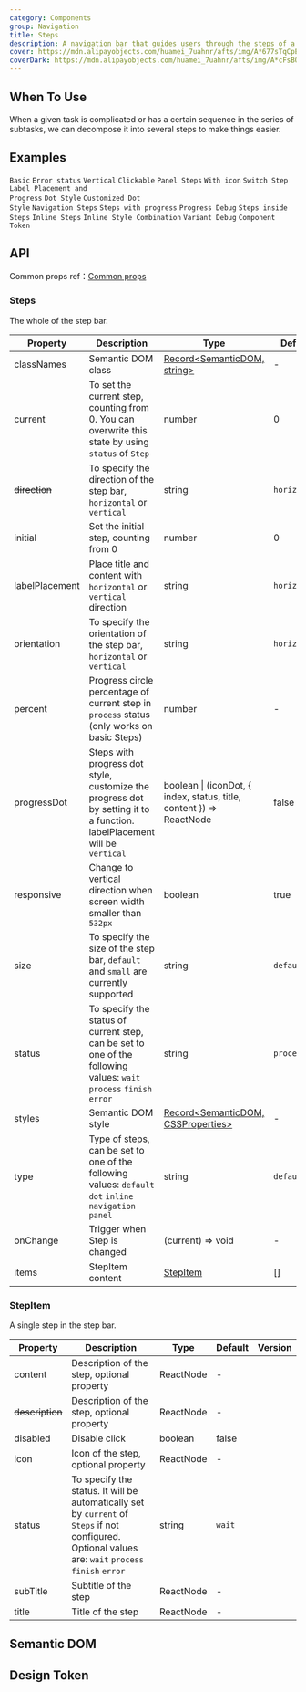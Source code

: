 ```yaml
---
category: Components
group: Navigation
title: Steps
description: A navigation bar that guides users through the steps of a task.
cover: https://mdn.alipayobjects.com/huamei_7uahnr/afts/img/A*677sTqCpE3wAAAAAAAAAAAAADrJ8AQ/original
coverDark: https://mdn.alipayobjects.com/huamei_7uahnr/afts/img/A*cFsBQLA0b7UAAAAAAAAAAAAADrJ8AQ/original
---
```


## When To Use

When a given task is complicated or has a certain sequence in the series of subtasks, we can decompose it into several steps to make things easier.

## Examples

<!-- prettier-ignore -->
<code src="./demo/simple.tsx">Basic</code>
<code src="./demo/error.tsx">Error status</code>
<code src="./demo/vertical.tsx">Vertical</code>
<code src="./demo/clickable.tsx">Clickable</code>
<code src="./demo/panel.tsx">Panel Steps</code>
<code src="./demo/icon.tsx">With icon</code>
<code src="./demo/step-next.tsx" debug>Switch Step</code>
<code src="./demo/label-placement.tsx">Label Placement and Progress</code>
<code src="./demo/progress-dot.tsx">Dot Style</code>
<code src="./demo/customized-progress-dot.tsx" debug>Customized Dot Style</code>
<code src="./demo/nav.tsx">Navigation Steps</code>
<code src="./demo/progress.tsx" debug>Steps with progress</code>
<code src="./demo/progress-debug.tsx" debug>Progress Debug</code>
<code src="./demo/steps-in-steps.tsx" debug>Steps inside Steps</code>
<code src="./demo/inline.tsx">Inline Steps</code>
<code src="./demo/inline-variant.tsx">Inline Style Combination</code>
<code src="./demo/variant-debug.tsx" debug>Variant Debug</code>
<code src="./demo/component-token.tsx" debug>Component Token</code>

## API

Common props ref：[Common props](/docs/react/common-props)

### Steps

The whole of the step bar.

| Property | Description | Type | Default | Version |
| --- | --- | --- | --- | --- |
| classNames | Semantic DOM class | [Record<SemanticDOM, string>](#semantic-dom) | - |  |
| current | To set the current step, counting from 0. You can overwrite this state by using `status` of `Step` | number | 0 |  |
| ~~direction~~ | To specify the direction of the step bar, `horizontal` or `vertical` | string | `horizontal` |  |
| initial | Set the initial step, counting from 0 | number | 0 |  |
| labelPlacement | Place title and content with `horizontal` or `vertical` direction | string | `horizontal` |  |
| orientation | To specify the orientation of the step bar, `horizontal` or `vertical` | string | `horizontal` |  |
| percent | Progress circle percentage of current step in `process` status (only works on basic Steps) | number | - | 4.5.0 |
| progressDot | Steps with progress dot style, customize the progress dot by setting it to a function. labelPlacement will be `vertical` | boolean \| (iconDot, { index, status, title, content }) => ReactNode | false |  |
| responsive | Change to vertical direction when screen width smaller than `532px` | boolean | true |  |
| size | To specify the size of the step bar, `default` and `small` are currently supported | string | `default` |  |
| status | To specify the status of current step, can be set to one of the following values: `wait` `process` `finish` `error` | string | `process` |  |
| styles | Semantic DOM style | [Record<SemanticDOM, CSSProperties>](#semantic-dom) | - |  |
| type | Type of steps, can be set to one of the following values: `default` `dot` `inline` `navigation` `panel` | string | `default` |  |
| onChange | Trigger when Step is changed | (current) => void | - |  |
| items | StepItem content | [StepItem](#stepitem) | [] | 4.24.0 |

### StepItem

A single step in the step bar.

| Property | Description | Type | Default | Version |
| --- | --- | --- | --- | --- |
| content | Description of the step, optional property | ReactNode | - |  |
| ~~description~~ | Description of the step, optional property | ReactNode | - |  |
| disabled | Disable click | boolean | false |  |
| icon | Icon of the step, optional property | ReactNode | - |  |
| status | To specify the status. It will be automatically set by `current` of `Steps` if not configured. Optional values are: `wait` `process` `finish` `error` | string | `wait` |  |
| subTitle | Subtitle of the step | ReactNode | - |  |
| title | Title of the step | ReactNode | - |  |

## Semantic DOM

<code src="./demo/_semantic.tsx" simplify="true"></code>

## Design Token

<ComponentTokenTable component="Steps"></ComponentTokenTable>
